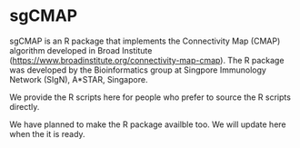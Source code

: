 # sgCMAP
sgCMAP is an R package that implements the Connectivity Map (CMAP) algorithm developed in Broad Institute (https://www.broadinstitute.org/connectivity-map-cmap). The R package was developed by the Bioinformatics group at Singpore Immunology Network (SIgN), A*STAR, Singapore.

We provide the R scripts here for people who prefer to source the R scripts directly. 

We have planned to make the R package availble too. We will update here when the it is ready.
